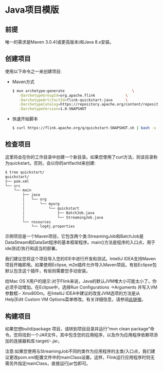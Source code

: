 # Java项目模版

## 前提

唯一的需求是Maven 3.0.4\(或更高版本\)和Java 8.x安装。

## 创建项目

使用以下命令之一来创建项目:

* Maven方式

  ```bash
  $ mvn archetype:generate                               \
     -DarchetypeGroupId=org.apache.flink              \
     -DarchetypeArtifactId=flink-quickstart-java      \
     -DarchetypeCatalog=https://repository.apache.org/content/repositories/snapshots/ \
     -DarchetypeVersion=1.8-SNAPSHOT
  ```

* 快速开始脚本

  ```bash
  $ curl https://flink.apache.org/q/quickstart-SNAPSHOT.sh | bash -s 1.8-SNAPSHOT
  ```

## 检查项目

这里将会在你的工作目录中创建一个新目录。如果您使用了curl方法，则该目录称为quickstart。否则，会以你的artifactId来创建:

```bash
$ tree quickstart/
quickstart/
├── pom.xml
└── src
    └── main
        ├── java
        │   └── org
        │       └── myorg
        │           └── quickstart
        │               ├── BatchJob.java
        │               └── StreamingJob.java
        └── resources
            └── log4j.properties
```

示例项目是一个Maven项目，它包含两个类:StreamingJob和BatchJob是DataStream和DataSet程序的基本框架程序。main\(\)方法是程序的入口点，用于ide测试/执行和适当的部署。

我们建议您将这个项目导入您的IDE中进行开发和测试。IntelliJ IDEA支持Maven项目开箱即用。如果使用Eclipse, m2e插件允许导入Maven项目。有些Eclipse包默认包含这个插件，有些则需要您手动安装。

给Mac OS X用户的提示:对于Flink来说，Java的默认JVM堆大小可能太小了。你必须手动增加。在Eclipse中，选择Run Configurations -&gt;Arguments 并写入VM参数框:- Xmx800m。在IntelliJ IDEA中建议的改变JVM选项的方法是从 Help\|Edit Custom VM Options菜单修改。有关详细信息，请参阅[此链接](https://intellij-support.jetbrains.com/hc/en-us/articles/206544869-Configuring-JVM-options-and-platform-properties)。

## 构建项目

如果您想build/package 项目，请转到项目目录并运行“mvn clean package”命令。您将找到一个JAR文件，其中包含您的应用程序，以及作为应用程序依赖项添加的连接器和库:target/-.jar。

注意:如果您使用与StreamingJob不同的类作为应用程序的主类/入口点，我们建议更改pom.xml配置文件中的mainClass设置。这样，Flink运行应用程序时则无需另外指定mainClass，直接运行jar包即可。

